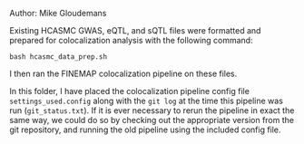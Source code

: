 Author: Mike Gloudemans

Existing HCASMC GWAS, eQTL, and sQTL files were formatted and prepared for colocalization analysis with the following command:

`bash hcasmc_data_prep.sh`

I then ran the FINEMAP colocalization pipeline on these files. 

In this folder, I have placed the colocalization pipeline config file `settings_used.config` along with the `git log` at
the time this pipeline was run (`git_status.txt`). If it is ever necessary to rerun the pipeline in exact the same way, we could do so by
checking out the appropriate version from the git repository, and running the old pipeline using the included config file.
